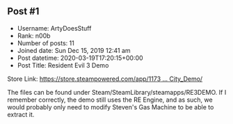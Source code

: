 ## Post #1
- Username: ArtyDoesStuff
- Rank: n00b
- Number of posts: 11
- Joined date: Sun Dec 15, 2019 12:41 am
- Post datetime: 2020-03-19T17:20:15+00:00
- Post Title: Resident Evil 3 Demo

Store Link: [https://store.steampowered.com/app/1173 ... City_Demo/](https://store.steampowered.com/app/1173690/Resident_Evil_3_Raccoon_City_Demo/)

The files can be found under Steam/SteamLibrary/steamapps/RE3DEMO. If I remember correctly, the demo still uses the RE Engine, and as such, we would probably only need to modify Steven's Gas Machine to be able to extract it.
